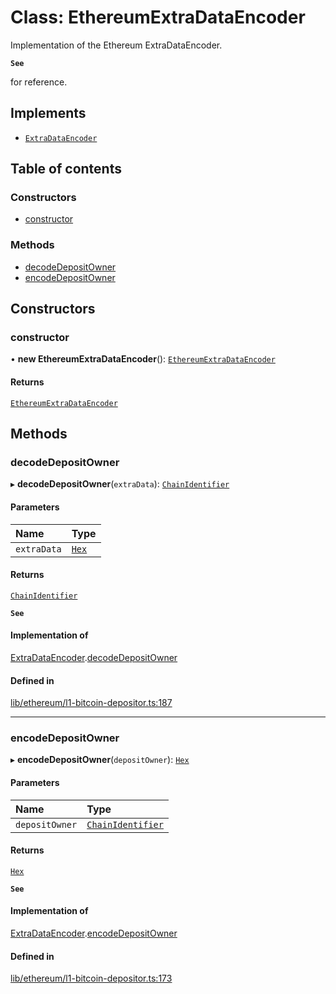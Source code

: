 # Class: EthereumExtraDataEncoder

Implementation of the Ethereum ExtraDataEncoder.

**`See`**

for reference.

## Implements

- [`ExtraDataEncoder`](../interfaces/ExtraDataEncoder.md)

## Table of contents

### Constructors

- [constructor](EthereumExtraDataEncoder.md#constructor)

### Methods

- [decodeDepositOwner](EthereumExtraDataEncoder.md#decodedepositowner)
- [encodeDepositOwner](EthereumExtraDataEncoder.md#encodedepositowner)

## Constructors

### constructor

• **new EthereumExtraDataEncoder**(): [`EthereumExtraDataEncoder`](EthereumExtraDataEncoder.md)

#### Returns

[`EthereumExtraDataEncoder`](EthereumExtraDataEncoder.md)

## Methods

### decodeDepositOwner

▸ **decodeDepositOwner**(`extraData`): [`ChainIdentifier`](../interfaces/ChainIdentifier.md)

#### Parameters

| Name | Type |
| :------ | :------ |
| `extraData` | [`Hex`](Hex.md) |

#### Returns

[`ChainIdentifier`](../interfaces/ChainIdentifier.md)

**`See`**

#### Implementation of

[ExtraDataEncoder](../interfaces/ExtraDataEncoder.md).[decodeDepositOwner](../interfaces/ExtraDataEncoder.md#decodedepositowner)

#### Defined in

[lib/ethereum/l1-bitcoin-depositor.ts:187](https://github.com/threshold-network/tbtc-v2/blob/main/typescript/src/lib/ethereum/l1-bitcoin-depositor.ts#L187)

___

### encodeDepositOwner

▸ **encodeDepositOwner**(`depositOwner`): [`Hex`](Hex.md)

#### Parameters

| Name | Type |
| :------ | :------ |
| `depositOwner` | [`ChainIdentifier`](../interfaces/ChainIdentifier.md) |

#### Returns

[`Hex`](Hex.md)

**`See`**

#### Implementation of

[ExtraDataEncoder](../interfaces/ExtraDataEncoder.md).[encodeDepositOwner](../interfaces/ExtraDataEncoder.md#encodedepositowner)

#### Defined in

[lib/ethereum/l1-bitcoin-depositor.ts:173](https://github.com/threshold-network/tbtc-v2/blob/main/typescript/src/lib/ethereum/l1-bitcoin-depositor.ts#L173)

